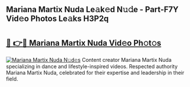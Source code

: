 ## Mariana Martix Nuda Le𝚊k𝚎d N𝚞𝚍e - Part-F7Y Vid𝚎o Photos Le𝚊ks H3P2q

# <h2><a href="http://fbbjssp.evod.top/?m=Mariana+Martix+Nuda">🔗 👉🔴 Mariana Martix Nuda Vid𝚎o Ph𝚘t𝚘s</a></h2>

[![Mariana Martix Nuda N𝚞d𝚎s](https://i.imgur.com/8V9OHl7.gif)](http://fbbjssp.evod.top/?m=Mariana+Martix+Nuda)
Content creator Mariana Martix Nuda specializing in dance and lifestyle-inspired videos. Respected authority Mariana Martix Nuda, celebrated for their expertise and leadership in their field. 
